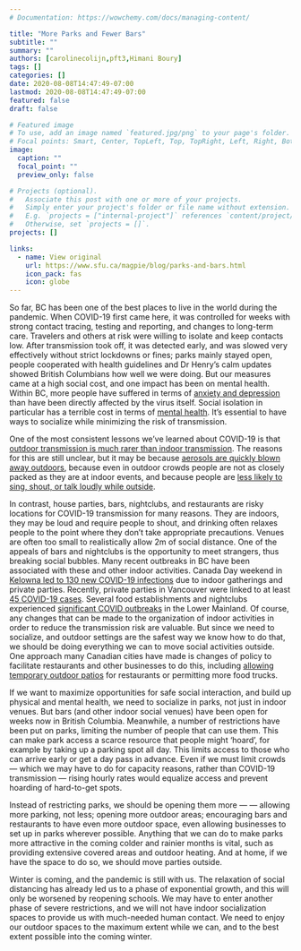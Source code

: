 ```yaml
---
# Documentation: https://wowchemy.com/docs/managing-content/

title: "More Parks and Fewer Bars"
subtitle: ""
summary: ""
authors: [carolinecolijn,pft3,Himani Boury]
tags: []
categories: []
date: 2020-08-08T14:47:49-07:00
lastmod: 2020-08-08T14:47:49-07:00
featured: false
draft: false

# Featured image
# To use, add an image named `featured.jpg/png` to your page's folder.
# Focal points: Smart, Center, TopLeft, Top, TopRight, Left, Right, BottomLeft, Bottom, BottomRight.
image:
  caption: ""
  focal_point: ""
  preview_only: false

# Projects (optional).
#   Associate this post with one or more of your projects.
#   Simply enter your project's folder or file name without extension.
#   E.g. `projects = ["internal-project"]` references `content/project/deep-learning/index.md`.
#   Otherwise, set `projects = []`.
projects: []

links:
  - name: View original
    url: https://www.sfu.ca/magpie/blog/parks-and-bars.html
    icon_pack: fas
    icon: globe
---
```

So far, BC has been one of the best places to live in the world during the
pandemic. When COVID-19 first came here, it was controlled for weeks with strong
contact tracing, testing and reporting, and changes to long-term care. Travelers
and others at risk were willing to isolate and keep contacts low. After
transmission took off, it was detected early, and was slowed very effectively
without strict lockdowns or fines; parks mainly stayed open, people cooperated
with health guidelines and Dr Henry’s calm updates showed British Columbians how
well we were doing. But our measures came at a high social cost, and one impact
has been on mental health. Within BC, more people have suffered in terms of
[anxiety and
depression](https://news.gov.bc.ca/files/Covid19-Modelling_Update.pdf) than have
been directly affected by the virus itself.  Social isolation in particular has
a terrible cost in terms of [mental
health](https://www.nytimes.com/2020/08/05/opinion/coronavirus-mental-illness-depression.html).
It’s essential to have ways to socialize while minimizing the risk of
transmission.

One of the most consistent lessons we’ve learned about COVID-19 is that [outdoor
transmission is much rarer than indoor
transmission](https://www.medrxiv.org/content/10.1101/2020.02.28.20029272v2).
The reasons for this are still unclear, but it may be because [aerosols are
quickly blown away
outdoors](https://www.theatlantic.com/health/archive/2020/07/why-arent-we-talking-more-about-airborne-transmission/614737/),
because even in outdoor crowds people are not as closely packed as they are at
indoor events, and because people are [less likely to sing, shout, or talk
loudly while
outside](https://www.medrxiv.org/content/10.1101/2020.07.02.20144832v1.full.pdf).

In contrast, house parties, bars, nightclubs, and restaurants are risky
locations for COVID-19 transmission for many reasons. They are indoors, they may
be loud and require people to shout, and drinking often relaxes people to the
point where they don’t take appropriate precautions. Venues are often too small
to realistically allow 2m of social distance. One of the appeals of bars and
nightclubs is the opportunity to meet strangers, thus breaking social bubbles.
Many recent outbreaks in BC have been associated with these and other indoor
activities. Canada Day weekend in [Kelowna led to 130 new COVID-19
infections](https://www.cbc.ca/news/canada/british-columbia/one-month-after-canada-day-outbreak-kelowna-struggles-to-balance-tourism-and-covid-19-sense-1.5671801)
due to indoor gatherings and private parties. Recently, private parties in
Vancouver were linked to at least [45 COVID-19
cases](https://globalnews.ca/news/7256362/private-parties-vancouver-coronavirus/).
Several food establishments and nightclubs experienced [significant COVID
outbreaks](https://www.straight.com/food/covid-19-in-bc-health-guidelines-adjusted-for-nightlife-as-three-metro-vancouver-restaurants)
in the Lower Mainland. Of course, any changes that can be made to the
organization of indoor activities in order to reduce the transmission risk are
valuable. But since we need to socialize, and outdoor settings are the safest
way we know how to do that, we should be doing everything we can to move social
activities outside. One approach many Canadian cities have made is changes of
policy to facilitate restaurants and other businesses to do this, including
[allowing temporary outdoor
patios](https://vancouver.ca/doing-business/expedited-patio-program.aspx) for
restaurants or permitting more food trucks.

If we want to maximize opportunities for safe social interaction, and build up
physical and mental health, we need to socialize in parks, not just in indoor
venues. But bars (and other indoor social venues) have been open for weeks now
in British Columbia. Meanwhile, a number of restrictions have been put on parks,
limiting the number of people that can use them. This can make park access a
scarce resource that people might ‘hoard’, for example by taking up a parking
spot all day. This limits access to those who can arrive early or get a day pass
in advance. Even if we must limit crowds — which we may have to do for capacity
reasons, rather than COVID-19 transmission — rising hourly rates would equalize
access and prevent hoarding of hard-to-get spots.

Instead of restricting parks, we should be opening them more — — allowing more
parking, not less; opening more outdoor areas; encouraging bars and restaurants
to have even more outdoor space, even allowing businesses to set up in parks
wherever possible. Anything that we can do to make parks more attractive in the
coming colder and rainier months is vital, such as providing extensive covered
areas and outdoor heating. And at home, if we have the space to do so, we should
move parties outside.

Winter is coming, and the pandemic is still with us. The relaxation of social
distancing has already led us to a phase of exponential growth, and this will
only be worsened by reopening schools. We may have to enter another phase of
severe restrictions, and we will not have indoor socialization spaces to provide
us with much-needed human contact. We need to enjoy our outdoor spaces to the
maximum extent while we can, and to the best extent possible into the coming
winter.
